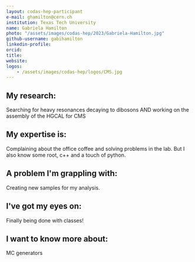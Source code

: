 ```yaml
---
layout: codas-hep-participant
e-mail: ghamilton@cern.ch
institution: Texas Tech University
name: Gabriela Hamilton
photo: "/assets/images/codas-hep/2023/Gabriela-Hamilton.jpg"
github-username: gabihamilton
linkedin-profile: 
orcid:
title:
website:
logos:
    - /assets/images/codas-hep/logos/CMS.jpg
---
```


## My research:
Searching for heavy resonances decaying to dibosons AND working on the assembly of the HGCAL for CMS

## My expertise is:
Complaining about the office coffee and solving problems in the lab. But I also know some root, c++ and a touch of python.

## A problem I'm grappling with:
Creating new samples for my analysis. 

## I've got my eyes on:
Finally being done with classes!

## I want to know more about:
MC generators
